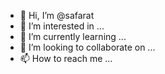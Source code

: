 - 👋 Hi, I’m @safarat
- 👀 I’m interested in ...
- 🌱 I’m currently learning ...
- 💞️ I’m looking to collaborate on ...
- 📫 How to reach me ...

<!---
safarat/safarat is a ✨ special ✨ repository because its `README.md` (this file) appears on your GitHub profile.
You can click the Preview link to take a look at your changes.
--->
